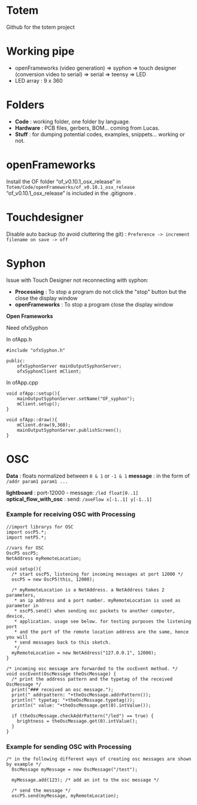 Totem
=====

Github for the totem project

# Working pipe

* openFrameworks (video generation) => syphon => touch designer (conversion video to serial) => serial => teensy => LED
* LED array : 9 x 360 

# Folders

* **Code** : working folder, one folder by language. 
* **Hardware** : PCB files, gerbers, BOM… coming from Lucas.
* **Stuff** : for dumping potential codes, examples, snippets… working or not.


# openFrameworks

Install the OF folder “of_v0.10.1_osx_release” in ```Totem/Code/openFrameworks/of_v0.10.1_osx_release```
“of_v0.10.1_osx_release” is included in the .gitignore .



# Touchdesigner

Disable auto backup (to avoid cluttering the git) : ```Preference -> increment filename on save -> off```

# Syphon


Issue with Touch Designer not reconnecting with syphon:
* **Processing** : To stop a program do not click the "stop" button but the close the display window
* **openFrameworks** : To stop a program close the display window

**Open Frameworks**

Need ofxSyphon

In ofApp.h
```
#include "ofxSyphon.h"

public:
	ofxSyphonServer mainOutputSyphonServer;
	ofxSyphonClient mClient;
```

In ofApp.cpp
```
void ofApp::setup(){
	mainOutputSyphonServer.setName("OF_syphon");
	mClient.setup();
}

void ofApp::draw(){
	mClient.draw(9,360);
	mainOutputSyphonServer.publishScreen();
}
```

# OSC

**Data** : floats normalized between ```0 & 1``` or ```-1 & 1```
**message** : in the form of ```/addr param1 param1 ...```

**lightboard** : port-12000 - message: ```/led float[0..1]```
**optical_flow_with_osc** : send: ```/aveFlow x[-1..1] y[-1..1]```

### Example for receiving OSC with Processing

```
//import librarys for OSC
import oscP5.*;
import netP5.*;

//vars for OSC
OscP5 oscP5;
NetAddress myRemoteLocation;

void setup(){
  /* start oscP5, listening for incoming messages at port 12000 */
  oscP5 = new OscP5(this, 12000);

  /* myRemoteLocation is a NetAddress. a NetAddress takes 2 parameters,
   * an ip address and a port number. myRemoteLocation is used as parameter in
   * oscP5.send() when sending osc packets to another computer, device, 
   * application. usage see below. for testing purposes the listening port
   * and the port of the remote location address are the same, hence you will
   * send messages back to this sketch.
   */
  myRemoteLocation = new NetAddress("127.0.0.1", 12000);
}

/* incoming osc message are forwarded to the oscEvent method. */
void oscEvent(OscMessage theOscMessage) {
  /* print the address pattern and the typetag of the received OscMessage */
  print("### received an osc message.");
  print(" addrpattern: "+theOscMessage.addrPattern());
  println(" typetag: "+theOscMessage.typetag());
  println(" value: "+theOscMessage.get(0).intValue());

  if (theOscMessage.checkAddrPattern("/led") == true) {
    brightness = theOscMessage.get(0).intValue();
  }
}
```

### Example for sending OSC with Processing

```
/* in the following different ways of creating osc messages are shown by example */
  OscMessage myMessage = new OscMessage("/test");
  
  myMessage.add(123); /* add an int to the osc message */

  /* send the message */
  oscP5.send(myMessage, myRemoteLocation); 
  ```

